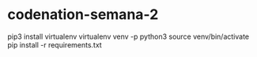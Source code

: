 # codenation-semana-2

pip3 install virtualenv
virtualenv venv -p python3
source venv/bin/activate 
pip install -r requirements.txt